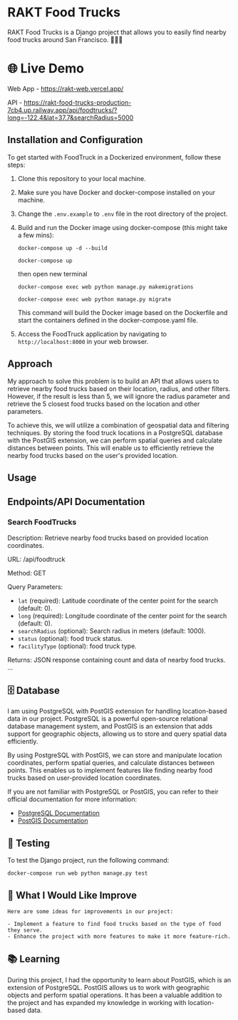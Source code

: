 # RAKT Food Trucks

RAKT Food Trucks is a Django project that allows you to easily find nearby food trucks around San Francisco. 🚚🍔🌮

# 🌐 Live Demo

Web App - https://rakt-web.vercel.app/


API - https://rakt-food-trucks-production-7cb4.up.railway.app/api/foodtrucks/?long=-122.4&lat=37.7&searchRadius=5000


## Installation and Configuration

To get started with FoodTruck in a Dockerized environment, follow these steps:

1. Clone this repository to your local machine.
2. Make sure you have Docker and docker-compose installed on your machine.
3. Change the `.env.example` to `.env` file in the root directory of the project.
4. Build and run the Docker image using docker-compose (this might take a few mins):
    ```
    docker-compose up -d --build
    ```
    ```
    docker-compose up
    ```
    then open new terminal 
    ```
    docker-compose exec web python manage.py makemigrations
    ```
    ```
    docker-compose exec web python manage.py migrate
    ```
  
  
    This command will build the Docker image based on the Dockerfile and start the containers defined in the docker-compose.yaml file.
7. Access the FoodTruck application by navigating to `http://localhost:8000` in your web browser.

## Approach

My approach to solve this problem is to build an API that allows users to retrieve nearby food trucks based on their location, radius, and other filters. However, if the result is less than 5, we will ignore the radius parameter and retrieve the 5 closest food trucks based on the location and other parameters.

To achieve this, we will utilize a combination of geospatial data and filtering techniques. By storing the food truck locations in a PostgreSQL database with the PostGIS extension, we can perform spatial queries and calculate distances between points. This will enable us to efficiently retrieve the nearby food trucks based on the user's provided location.


## Usage
## Endpoints/API Documentation

### Search FoodTrucks

Description: Retrieve nearby food trucks based on provided location coordinates.

URL: /api/foodtruck

Method: GET

Query Parameters:

- `lat` (required): Latitude coordinate of the center point for the search (default: 0).
- `long` (required): Longitude coordinate of the center point for the search (default: 0).
- `searchRadius` (optional): Search radius in meters (default: 1000).
- `status` (optional): food truck status.
- `facilityType` (optional): food truck type.

Returns: JSON response containing count and data of nearby food trucks.
...

## 🗄️ Database

I am using PostgreSQL with PostGIS extension for handling location-based data in our project. PostgreSQL is a powerful open-source relational database management system, and PostGIS is an extension that adds support for geographic objects, allowing us to store and query spatial data efficiently.

By using PostgreSQL with PostGIS, we can store and manipulate location coordinates, perform spatial queries, and calculate distances between points. This enables us to implement features like finding nearby food trucks based on user-provided location coordinates.

If you are not familiar with PostgreSQL or PostGIS, you can refer to their official documentation for more information:

- [PostgreSQL Documentation](https://www.postgresql.org/docs/)
- [PostGIS Documentation](https://postgis.net/documentation/)

## 🧪 Testing

To test the Django project, run the following command:

    docker-compose run web python manage.py test

## 🚀 What I Would Like Improve

    Here are some ideas for improvements in our project:

    - Implement a feature to find food trucks based on the type of food they serve.
    - Enhance the project with more features to make it more feature-rich.

## 📚 Learning

During this project, I had the opportunity to learn about PostGIS, which is an extension of PostgreSQL. PostGIS allows us to work with geographic objects and perform spatial operations. It has been a valuable addition to the project and has expanded my knowledge in working with location-based data.

